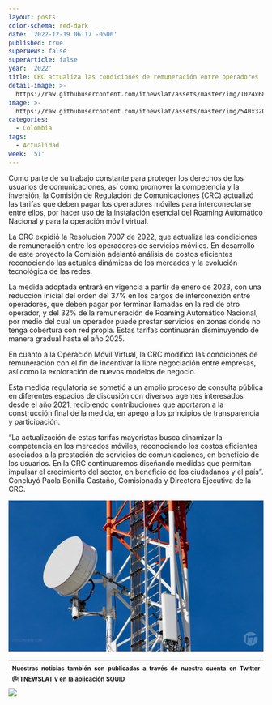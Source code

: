 ```yaml
---
layout: posts
color-schema: red-dark
date: '2022-12-19 06:17 -0500'
published: true
superNews: false
superArticle: false
year: '2022'
title: CRC actualiza las condiciones de remuneración entre operadores
detail-image: >-
  https://raw.githubusercontent.com/itnewslat/assets/master/img/1024x680/Telecomunicacion-g.jpg
image: >-
  https://raw.githubusercontent.com/itnewslat/assets/master/img/540x320/Telecomunicacion-p.jpg
categories:
  - Colombia
tags:
  - Actualidad
week: '51'
---
```

Como parte de su trabajo constante para proteger los derechos de los usuarios de comunicaciones, así como promover la competencia y la inversión, la Comisión de Regulación de Comunicaciones (CRC) actualizó las tarifas que deben pagar los operadores móviles para interconectarse entre ellos, por hacer uso de la instalación esencial del Roaming Automático Nacional y para la operación móvil virtual. 
 
La CRC expidió la Resolución 7007 de 2022, que actualiza las condiciones de remuneración entre los operadores de servicios móviles. En desarrollo de este proyecto la Comisión adelantó análisis de costos eficientes reconociendo las actuales dinámicas de los mercados y la evolución tecnológica de las redes.

La medida adoptada entrará en vigencia a partir de enero de 2023, con una reducción inicial del orden del 37% en los cargos de interconexión entre operadores, que deben pagar por terminar llamadas en la red de otro operador, y del 32% de la remuneración de Roaming Automático Nacional, por medio del cual un operador puede prestar servicios en zonas donde no tenga cobertura con red propia. Estas tarifas continuarán disminuyendo de manera gradual hasta el año 2025. 

En cuanto a la Operación Móvil Virtual, la CRC modificó las condiciones de remuneración con el fin de incentivar la libre negociación entre empresas, así como la exploración de nuevos modelos de negocio. 

Esta medida regulatoria se sometió a un amplio proceso de consulta pública en diferentes espacios de discusión con diversos agentes interesados desde el año 2021, recibiendo contribuciones que aportaron a la construcción final de la medida, en apego a los principios de transparencia y participación.

“La actualización de estas tarifas mayoristas busca dinamizar la competencia en los mercados móviles, reconociendo los costos eficientes asociados a la prestación de servicios de comunicaciones, en beneficio de los usuarios. En la CRC continuaremos diseñando medidas que permitan impulsar el crecimiento del sector, en beneficio de los ciudadanos y el país”. Concluyó Paola Bonilla Castaño, Comisionada y Directora Ejecutiva de la CRC.

![](https://raw.githubusercontent.com/itnewslat/assets/master/img/540x320/Telecomunicacion-p.jpg)

<table style="height: 42px;" width="569">
<tbody>
<tr>
<td style="text-align: justify;"><sub><strong>Nuestras noticias también son publicadas a través de nuestra cuenta en Twitter <a href="https://twitter.com/itnewslat?lang=es">@ITNEWSLAT</a> y en la aplicación <a href="https://squidapp.co/en/">SQUID</a></strong></sub></td>
</tr>
</tbody>
</table>

<img src="https://tracker.metricool.com/c3po.jpg?hash=56f88a41e39ab42c063cc51676587a04"/>